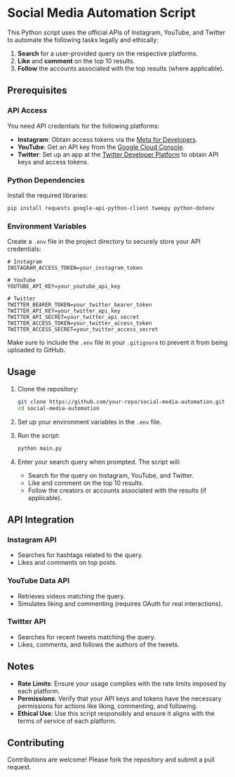 # Social Media Automation Script

This Python script uses the official APIs of Instagram, YouTube, and Twitter to automate the following tasks legally and ethically:

1. **Search** for a user-provided query on the respective platforms.
2. **Like** and **comment** on the top 10 results.
3. **Follow** the accounts associated with the top results (where applicable).

## Prerequisites

### API Access
You need API credentials for the following platforms:
- **Instagram**: Obtain access tokens via the [Meta for Developers](https://developers.facebook.com/).
- **YouTube**: Get an API key from the [Google Cloud Console](https://console.cloud.google.com/).
- **Twitter**: Set up an app at the [Twitter Developer Platform](https://developer.twitter.com/) to obtain API keys and access tokens.

### Python Dependencies
Install the required libraries:
```bash
pip install requests google-api-python-client tweepy python-dotenv
```

### Environment Variables
Create a `.env` file in the project directory to securely store your API credentials:

```env
# Instagram
INSTAGRAM_ACCESS_TOKEN=your_instagram_token

# YouTube
YOUTUBE_API_KEY=your_youtube_api_key

# Twitter
TWITTER_BEARER_TOKEN=your_twitter_bearer_token
TWITTER_API_KEY=your_twitter_api_key
TWITTER_API_SECRET=your_twitter_api_secret
TWITTER_ACCESS_TOKEN=your_twitter_access_token
TWITTER_ACCESS_SECRET=your_twitter_access_secret
```

Make sure to include the `.env` file in your `.gitignore` to prevent it from being uploaded to GitHub.

## Usage

1. Clone the repository:
   ```bash
   git clone https://github.com/your-repo/social-media-automation.git
   cd social-media-automation
   ```

2. Set up your environment variables in the `.env` file.

3. Run the script:
   ```bash
   python main.py
   ```

4. Enter your search query when prompted. The script will:
   - Search for the query on Instagram, YouTube, and Twitter.
   - Like and comment on the top 10 results.
   - Follow the creators or accounts associated with the results (if applicable).

## API Integration

### Instagram API
- Searches for hashtags related to the query.
- Likes and comments on top posts.

### YouTube Data API
- Retrieves videos matching the query.
- Simulates liking and commenting (requires OAuth for real interactions).

### Twitter API
- Searches for recent tweets matching the query.
- Likes, comments, and follows the authors of the tweets.

## Notes

- **Rate Limits**: Ensure your usage complies with the rate limits imposed by each platform.
- **Permissions**: Verify that your API keys and tokens have the necessary permissions for actions like liking, commenting, and following.
- **Ethical Use**: Use this script responsibly and ensure it aligns with the terms of service of each platform.

## Contributing

Contributions are welcome! Please fork the repository and submit a pull request.
